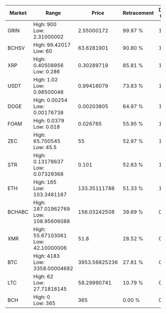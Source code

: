 | Market | Range | Price| Retracement | Doubles to 50% |
| --- | --- | --- | --- | --- |
| GRIN | High: 900<br />Low: 2.31000002 | 2.55000172 | 99.97 % | 176.92 |
| BCHSV | High: 99.42017<br />Low: 60 | 63.6281901 | 90.80 % | 1.25 |
| XRP | High: 0.40508956<br />Low: 0.286 | 0.30289719 | 85.81 % | 1.14 |
| USDT | High: 1.02<br />Low: 0.98500048 | 0.99416079 | 73.83 % | 1.01 |
| DOGE | High: 0.00254<br />Low: 0.00176738 | 0.00203805 | 64.97 % | 1.06 |
| FOAM | High: 0.0379<br />Low: 0.018 | 0.026765 | 55.95 % | 1.04 |
| ZEC | High: 65.700545<br />Low: 45.5 | 55 | 52.97 % | 1.01 |
| STR | High: 0.13178637<br />Low: 0.07329368 | 0.101 | 52.63 % | 1.02 |
| ETH | High: 165<br />Low: 103.3481167 | 133.35111788 | 51.33 % | 1.01 |
| BCHABC | High: 187.01962769<br />Low: 108.95606088 | 156.03242508 | 39.69 % | 0.00 |
| XMR | High: 55.67103061<br />Low: 42.10000006 | 51.8 | 28.52 % | 0.00 |
| BTC | High: 4183<br />Low: 3358.00004682 | 3953.56825236 | 27.81 % | 0.00 |
| LTC | High: 62<br />Low: 27.71816145 | 58.29990741 | 10.79 % | 0.00 |
| BCH | High: 0<br />Low: 365 | 365 | 0.00 % | 0.00 |

